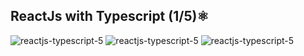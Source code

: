 ## ReactJs with Typescript (1/5)⚛️

![reactjs-typescript-5](https://github.com/HiranFerretiBaccos/reactjs-typescript-5/blob/main/image1.png)
![reactjs-typescript-5](https://github.com/HiranFerretiBaccos/reactjs-typescript-5/blob/main/image2.png)
![reactjs-typescript-5](https://github.com/HiranFerretiBaccos/reactjs-typescript-5/blob/main/image3.png)
